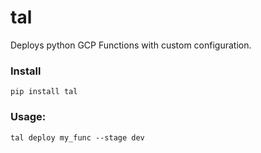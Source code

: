 # tal

Deploys python GCP Functions with custom configuration.

### Install

    pip install tal

### Usage:

    tal deploy my_func --stage dev
